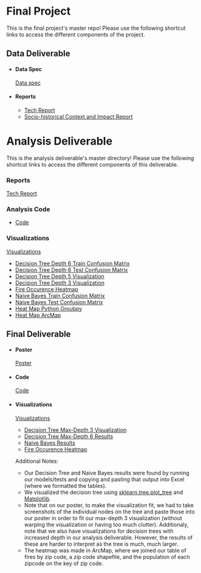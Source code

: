 # Final Project
This is the final project's master repo! Please use the following shortcut links to access the different components of the project.

## Data Deliverable ##

- #### Data Spec ####
  [Data spec](data_deliverable/data/)

- #### Reports ####
  - [Tech Report](data_deliverable/reports/tech_report/)
  - [Socio-historical Context and Impact Report](data_deliverable/reports/social_impact_report)


# Analysis Deliverable
This is the analysis deliverable's master directory! Please use the following shortcut links to access the different components of this deliverable.

### Reports ###
[Tech Report](analysis_deliverable/tech_report/)

### Analysis Code ###
- [Code](analysis_deliverable/analysis_code/)

### Visualizations ###

[Visualizations](analysis_deliverable/visualizations)
- [Decision Tree Depth 6 Train Confusion Matrix](analysis_deliverable/visualizations/decision_tree_train_depth_6.png)
- [Decision Tree Depth 6 Test Confusion Matrix](analysis_deliverable/visualizations/decision_tree_test_depth_6.png)
- [Decision Tree Depth 5 Visualization](analysis_deliverable/visualizations/depth_5_tree.png)
- [Decision Tree Depth 3 Visualization](analysis_deliverable/visualizations/depth_3_tree.png)
- [Fire Occurence Heatmap](analysis_deliverable/visualizations/fire_map.jpg)
- [Naive Bayes Train Confusion Matrix](analysis_deliverable/visualizations/naive_bayes_train.png)
- [Naive Bayes Test Confusion Matrix](analysis_deliverable/visualizations/naive_bayes_test.png)
- [Heat Map Python Groubpy](analysis_deliverable/analysis_code/fire_map.py)
- [Heat Map ArcMap](analysis_deliverable/analysis_code/fire_map.mxd)

## Final Deliverable ##

- #### Poster ####
  [Poster](final_deliverable/poster/Poster.pdf)

- #### Code ####
  [Code](final_deliverable/code/)

- #### Visualizations ####
  [Visualizations](final_deliverable/visualizations)
  - [Decision Tree Max-Depth 3 Visualization](final_deliverable/visualizations/depth_3.png)
  - [Decision Tree Max-Depth 6 Results](final_deliverable/visualizations/Decision_Tree_Test_Table_Heat.png)
  - [Naive Bayes Results](final_deliverable/visualizations/Naive_Bayes_Test_Table_Heat.png)
  - [Fire Occurence Heatmap](final_deliverable/visualizations/fire_map.jpg)

  Additional Notes:

  - Our Decision Tree and Naive Bayes results were found by running our models/tests and copying and pasting that output into Excel (where we formatted the tables).
  - We visualized the decision tree using [sklearn.tree.plot_tree](https://scikit-learn.org/stable/modules/generated/sklearn.tree.plot_tree.html) and [Matplotlib](https://matplotlib.org/).
  - Note that on our poster, to make the visualization fit, we had to take screenshots of the individual nodes on the tree and paste those into our poster in order to fit our max-depth 3 visualization (without warping the visualization or having too much clutter). Additionaly, note that we also have visualizations for decision trees with increased depth in our analysis deliverable. However, the results of these are harder to interpret as the tree is much, much larger.
  - The heatmap was made in ArcMap, where we joined our table of fires by zip code, a zip code shapefile, and the population of each zipcode on the key of zip code.

